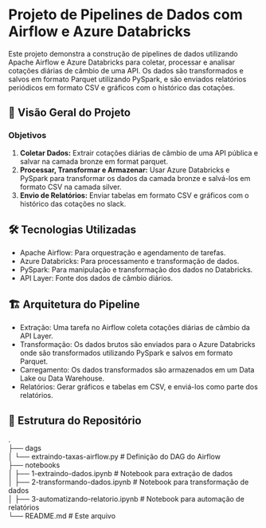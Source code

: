 # Projeto de Pipelines de Dados com Airflow e Azure Databricks

Este projeto demonstra a construção de pipelines de dados utilizando Apache Airflow e Azure Databricks para coletar, processar e analisar cotações diárias de câmbio de uma API. Os dados são transformados e salvos em formato Parquet utilizando PySpark, e são enviados relatórios periódicos em formato CSV e gráficos com o histórico das cotações.

## 📝 Visão Geral do Projeto
### Objetivos
1. **Coletar Dados:** Extrair cotações diárias de câmbio de uma API pública e salvar na camada bronze em format parquet.
2. **Processar, Transformar e Armazenar:** Usar Azure Databricks e PySpark para transformar os dados da camada bronze e salvá-los em formato CSV na camada silver.
3. **Envio de Relatórios:** Enviar tabelas em formato CSV e gráficos com o histórico das cotações no slack.
## 🛠️ Tecnologias Utilizadas
* Apache Airflow: Para orquestração e agendamento de tarefas.
* Azure Databricks: Para processamento e transformação de dados.
* PySpark: Para manipulação e transformação dos dados no Databricks.
* API Layer: Fonte dos dados de câmbio diários.
## 🏗️ Arquitetura do Pipeline
* Extração: Uma tarefa no Airflow coleta cotações diárias de câmbio da API Layer.
* Transformação: Os dados brutos são enviados para o Azure Databricks onde são transformados utilizando PySpark e salvos em formato Parquet.
* Carregamento: Os dados transformados são armazenados em um Data Lake ou Data Warehouse.
* Relatórios: Gerar gráficos e tabelas em CSV, e enviá-los como parte dos relatórios.
## 📂 Estrutura do Repositório
.<br />
├── dags<br />
│   └── extraindo-taxas-airflow.py    # Definição do DAG do Airflow<br />
├── notebooks<br />
│   ├── 1-extraindo-dados.ipynb       # Notebook para extração de dados<br />
│   ├── 2-transformando-dados.ipynb   # Notebook para transformação de dados<br />
│   ├── 3-automatizando-relatorio.ipynb # Notebook para automação de relatórios<br />
└── README.md                         # Este arquivo
